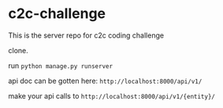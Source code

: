 # c2c-challenge
This is the server repo for c2c coding challenge

clone.

run ```python manage.py runserver```

api doc can be gotten here: ```http://localhost:8000/api/v1/```

make your api calls to ```http://localhost:8000/api/v1/{entity}/```
